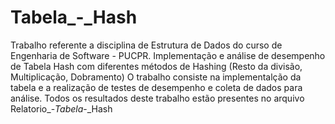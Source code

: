 # Tabela_-_Hash
Trabalho referente a disciplina de Estrutura de Dados do curso de Engenharia de Software - PUCPR.
Implementação e análise de desempenho de Tabela Hash com diferentes métodos de Hashing (Resto da divisão, Multiplicação, Dobramento)
O trabalho consiste na implementalção da tabela e a realização de testes de desempenho e coleta de dados para análise. Todos os resultados deste trabalho estão presentes no arquivo Relatorio_-_Tabela_-_Hash
